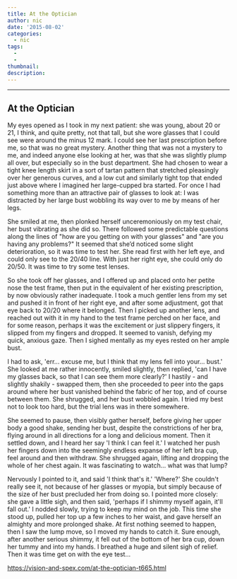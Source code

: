 ```yaml
---
title: At the Optician
author: nic
date: '2015-08-02'
categories:
  - nic
tags:
  - 
  - 
thumbnail: 
description: 
---
```


--------------------
At the Optician
--------------------

My eyes opened as I took in my next patient: she was young, about 20 or 21, I think, and quite pretty, not that tall, but she wore glasses that I could see were around the minus 12 mark. I could see her last prescription before me, so that was no great mystery. Another thing that was not a mystery to me, and indeed anyone else looking at her, was that she was slightly plump all over, but especially so in the bust department. She had chosen to wear a tight knee length skirt in a sort of tartan pattern that stretched pleasingly over her generous curves, and a low cut and similarly tight top that ended just above where I imagined her large-cupped bra started. For once I had something more than an attractive pair of glasses to look at: I was distracted by her large bust wobbling its way over to me by means of her legs.

She smiled at me, then plonked herself unceremoniously on my test chair, her bust vibrating as she did so. There followed some predictable questions along the lines of "how are you getting on with your glasses" and "are you having any problems?" It seemed that she’d noticed some slight deterioration, so it was time to test her. She read first with her left eye, and could only see to the 20/40 line. With just her right eye, she could only do 20/50. It was time to try some test lenses.

So she took off her glasses, and I offered up and placed onto her petite nose the test frame, then put in the equivalent of her existing prescription, by now obviously rather inadequate. I took a much gentler lens from my set and pushed it in front of her right eye, and after some adjustment, got that eye back to 20/20 where it belonged. Then I picked up another lens, and reached out with it in my hand to the test frame perched on her face, and for some reason, perhaps it was the excitement or just slippery fingers, it slipped from my fingers and dropped. It seemed to vanish, defying my quick, anxious gaze. Then I sighed mentally as my eyes rested on her ample bust. 

I had to ask,
'err... excuse me, but I think that my lens fell into your... bust.'
She looked at me rather innocently, smiled slightly, then replied,
'can I have my glasses back, so that I can see them more clearly?'
I hastily - and slightly shakily - swapped them, then she proceeded to peer into the gaps around where her bust vanished behind the fabric of her top, and of course between them. She shrugged, and her bust wobbled again. I tried my best not to look too hard, but the trial lens was in there somewhere.

She seemed to pause, then visibly gather herself, before giving her upper body a good shake, sending her bust, despite the constrictions of her bra, flying around in all directions for a long and delicious moment. Then it settled down, and I heard her say
'I think I can feel it.'
I watched her push her fingers down into the seemingly endless expanse of her left bra cup, feel around and then withdraw. She shrugged again, lifting and dropping the whole of her chest again. It was fascinating to watch... what was that lump? 

Nervously I pointed to it, and said
'I think that's it.'
'Where?'
She couldn't really see it, not because of her glasses or myopia, but simply because of the size of her bust precluded her from doing so. I pointed more closely: she gave a little sigh, and then said,
'perhaps if I shimmy myself again, it'll fall out.'
I nodded slowly, trying to keep my mind on the job. This time she stood up, pulled her top up a few inches to her waist, and gave herself an almighty and more prolonged shake. At first nothing seemed to happen, then I saw the lump move, so I moved my hands to catch it. Sure enough, after another serious shimmy, it fell out of the bottom of her bra cup, down her tummy and into my hands. I breathed a huge and silent sigh of relief. Then it was time get on with the eye test...

https://vision-and-spex.com/at-the-optician-t665.html
